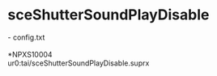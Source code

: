 # sceShutterSoundPlayDisable

\- config.txt<br/>
<br/>
*NPXS10004<br/>
ur0:tai/sceShutterSoundPlayDisable.suprx
